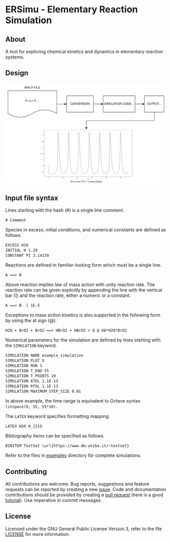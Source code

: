 # ERSimu - Elementary Reaction Simulation

## About

A tool for exploring chemical kinetics and dynamics in elementary 
reaction systems.

## Design

![ersimu process](./doc/process.svg)

## Input file syntax

Lines starting with the hash (#) is a single line comment.

    # Comment

Species in excess, initial conditions, and numerical constants
are defined as follows.

    EXCESS H2O
    INITIAL H 1.29
    CONSTANT PI 3.14159

Reactions are defined in familiar-looking form which must be a single line.

    A ==> B

Above reaction implies law of mass action with unity reaction rate.
The reaction rate can be given explicitly by appending the line with
the vertical bar (|) and the reaction rate, either a numeric or a
constant.

    A ==> B  | 1E-5

Exceptions to mass action kinetics is also supported in the following
form by using the at sign (@).

    H2Q + BrO2 + BrO2 ==> HBrO2 + HBrO2 + Q @ K6*H2Q*BrO2

Numerical parameters for the simulation are defined by lines starting
with the `SIMULATION` keyword.

    SIMULATION NAME example_simulation
    SIMULATION PLOT X
    SIMULATION RUN 1
    SIMULATION T_END 55
    SIMULATION T_POINTS 10
	SIMULATION ATOL 1.1E-13
	SIMULATION RTOL 1.1E-13
    SIMULATION MAXIMUM_STEP_SIZE 0.01

In above example, the time range is equivalent to Octave syntax
`linspace(0, 55, 55*10)`.

The `LATEX` keyword specifies formatting mapping.

    LATEX H2O H_{2}O

Bibliography items can be specified as follows.

    BIBITEM TestSet \url{https://www.dm.uniba.it/~testset}

Refer to the files in [examples](examples) directory for complete
simulations.

## Contributing

All contributions are welcome. Bug reports, suggestions and feature
requests can be reported by creating a new
[issue](https://github.com/ptrktn/ersimu/issues). Code and
documentation contributions should be provided by creating a [pull
request](https://github.com/ptrktn/ersimu/pulls) (here is a good
[tutorial](https://www.dataschool.io/how-to-contribute-on-github/)).
Use imperative in commit messages.

## License

Licensed under the GNU General Public License Version 3, refer to the
file [LICENSE](LICENSE) for more information.
